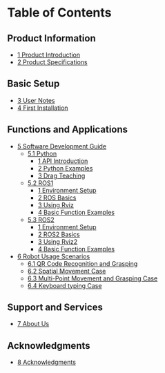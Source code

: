 # Table of Contents

## Product Information

* [1 Product Introduction](1-ProductIntroduction/README.md)
* [2 Product Specifications](2-ProductFeature/README.md)

## Basic Setup

* [3 User Notes](3-UserNotes/README.md) <br>
* [4 First Installation](4-FirstInstallAndUse/README.md)

## Functions and Applications

* [5 Software Development Guide](6-SDKDevelopment/README.md)
  * [5.1 Python](6-SDKDevelopment/6.1-Python/README.md)
    * [1 API Introduction](6-SDKDevelopment/6.1-Python/6.1.2-ApplicationBasePython.md)
    * [2 Python Examples](6-SDKDevelopment/6.1-Python/6.1.3-PythonDemo.md)
    * [3 Drag Teaching](6-SDKDevelopment/6.1-Python/6.1.4-Drag_teach.md)
  * [5.2 ROS1](6-SDKDevelopment/6.2-ROS1/README.md)
    * [1 Environment Setup](6-SDKDevelopment/6.2-ROS1/6.2.1-EnvironmentBuilding.md)
    * [2 ROS Basics](6-SDKDevelopment/6.2-ROS1/6.2.2-ROS_Basics.md)
    * [3 Using Rviz](6-SDKDevelopment/6.2-ROS1/6.2.3-RvizIntroduction.md)
    * [4 Basic Function Examples](6-SDKDevelopment/6.2-ROS1/6.2.4-BasicFunction.md)
  * [5.3 ROS2](6-SDKDevelopment/6.3-ROS2/README.md)
    * [1 Environment Setup](6-SDKDevelopment/6.3-ROS2/6.3.1-EnvironmentBuilding.md)
    * [2 ROS2 Basics](6-SDKDevelopment/6.3-ROS2/6.3.2-ROS2_Basics.md)
    * [3 Using Rviz2](6-SDKDevelopment/6.3-ROS2/6.3.3-Rviz2Introduction.md)
    * [4 Basic Function Examples](6-SDKDevelopment/6.3-ROS2/6.3.4-BasicFunction.md)
* [6 Robot Usage Scenarios](7-ExamplesRobotsUsing/README.md)
  * [6.1 QR Code Recognition and Grasping](7-ExamplesRobotsUsing/7.1-stag_detect.md)<br>
  * [6.2 Spatial Movement Case](7-ExamplesRobotsUsing/7.2-robot_move.md)<br>
  * [6.3 Multi-Point Movement and Grasping Case](7-ExamplesRobotsUsing/7.3-move_and_catch.md)<br>
  * [6.4 Keyboard typing Case](7-ExamplesRobotsUsing/7.4-keyboard.md)<br>
  
## Support and Services

  * [7 About Us](8-AboutUs/README.md)

## Acknowledgments

  - [8 Acknowledgments](9-Acknowledgments/README.md)